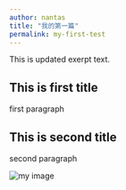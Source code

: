 ```yaml
---
author: nantas
title: "我的第一篇"
permalink: my-first-test
---
```


This is updated exerpt text. 

## This is first title

first paragraph

## This is second title

second paragraph

![my image](http://fireball-x.com/images/demo-Jpg.jpg)
